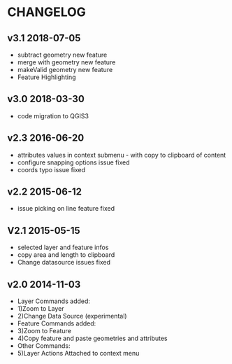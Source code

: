 # CHANGELOG

## v3.1 2018-07-05
- subtract geometry new feature
- merge with geometry new feature
- makeValid geometry new feature
- Feature Highlighting

## v3.0 2018-03-30
- code migration to QGIS3

## v2.3 2016-06-20
- attributes values in context submenu - with copy to clipboard of content
- configure snapping options issue fixed
- coords typo issue fixed

##  v2.2 2015-06-12
- issue picking on line feature fixed

## V2.1 2015-05-15
- selected layer and feature infos
- copy area and length to clipboard
- Change datasource issues fixed

## v2.0 2014-11-03
- Layer Commands added:
- 1)Zoom to Layer
- 2)Change Data Source (experimental)
- Feature Commands added:
- 3)Zoom to Feature
- 4)Copy feature and paste geometries and attributes
- Other Commands:
- 5)Layer Actions Attached to context menu

###
